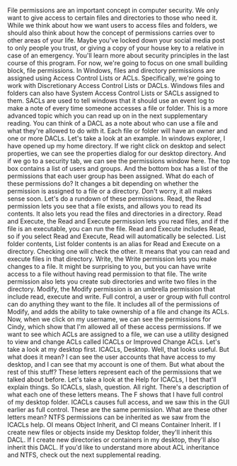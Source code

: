 File permissions are an important concept in computer security. We only want to
give access to certain files and directories to those who need it. While we
think about how we want users to access files and folders, we should also think
about how the concept of permissions carries over to other areas of your life.
Maybe you've locked down your social media post to only people you trust, or
giving a copy of your house key to a relative in case of an emergency. You'll
learn more about security principles in the last course of this program. For
now, we're going to focus on one small building block, file permissions. In
Windows, files and directory permissions are assigned using Access Control Lists
or ACLs. Specifically, we're going to work with Discretionary Access Control
Lists or DACLs. Windows files and folders can also have System Access Control
Lists or SACLs assigned to them. SACLs are used to tell windows that it should
use an event log to make a note of every time someone accesses a file or folder.
This is a more advanced topic which you can read up on in the next supplementary
reading. You can think of a DACL as a note about who can use a file and what
they're allowed to do with it. Each file or folder will have an owner and one or
more DACLs. Let's take a look at an example. In windows explorer, I have opened
up my home directory. If we right click on desktop and select properties, we can
see the properties dialog for our desktop directory. And if we go to a security
tab, we can see the permissions window here. The top box contains a list of
users and groups. And the bottom box has a list of the permissions that each
user group has been assigned. What do each of these permissions do? It changes a
bit depending on whether the permission is assigned to a file or a directory.
Don't worry, it all makes sense soon. Let's do a rundown of these permissions.
Read, the Read permission lets you see that a file exists, and allows you to
read its contents. It also lets you read the files and directories in a
directory. Read and Execute, the Read and Execute permission lets you read
files, and if the file is an executable, you can run the file. Read and Execute
includes Read, so if you select Read and Execute, Read will automatically be
selected. List folder contents, List folder contents is an alias for Read and
Execute on a directory. Checking one will check the other. It means that you can
read and execute files in that directory. Write, the Write permission lets you
make changes to a file. It might be surprising to you, but you can have write
access to a file without having read permission to that file. The write
permission also lets you create sub directories and write two files in the
directory. Modify, the Modify permission is an umbrella permission that include
read, execute and write. Full control, a user or group with full control can do
anything they want to the file. It includes all of the permissions of Modify,
and adds the ability to take ownership of a file and change its ACLs. Now, when
we click on my username, we can see the permissions for Cindy, which show that
I'm allowed all of these access permissions. If we want to see which ACLs are
assigned to a file, we can use a utility designed to view and change ACLs called
ICACLs or Improved Change ACLs. Let's take a look at my desktop first. ICACLs,
Desktop. Well, that looks useful. But what does it mean? I can see the user
accounts that have access to my desktop, and I can see that my account is one of
them. But what about the rest of this stuff? These letters represent each of the
permissions that we talked about before. Let's take a look at the Help for
ICACLs, I bet that'll explain things. So ICACLs, slash, question. All right.
There's a description of what each one of these letters means. The F shows that
I have full control of my desktop folder. ICACLs causes full access, and we saw
this in the GUI earlier as full control. These are the same permission. What are
these other letters mean? NTFS permissions can be inherited as we saw from the
ICACLs help. OI means Object Inherit, and CI means Container Inherit. If I
create new files or objects inside my Desktop folder, they'll inherit this DACL.
If I create new directories or containers in my desktop, they'll also inherit
this DACL. If you'd like to understand more about ACL inheritance and NTFS,
check out the next supplemental reading.